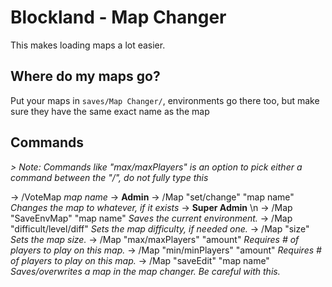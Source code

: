 # Blockland - Map Changer
This makes loading maps a lot easier.
 
## Where do my maps go?
Put your maps in `saves/Map Changer/`, environments go there too, but make sure they have the same exact name as the map
 
## Commands
*> Note: Commands like "max/maxPlayers" is an option to pick either a command between the "/", do not fully type this*
 
-> /VoteMap *map name*
-> **Admin**
-> /Map "set/change" "map name" *Changes the map to whatever, if it exists* 
-> **Super Admin** \n
-> /Map "SaveEnvMap" "map name" *Saves the current environment.*
-> /Map "difficult/level/diff" *Sets the map difficulty, if needed one.*
-> /Map "size" *Sets the map size.*
-> /Map "max/maxPlayers" "amount" *Requires # of players to play on this map.*
-> /Map "min/minPlayers" "amount" *Requires # of players to play on this map.*
-> /Map "saveEdit" "map name" *Saves/overwrites a map in the map changer. Be careful with this.*
